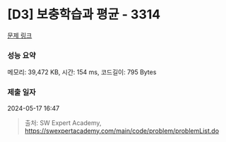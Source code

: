 # [D3] 보충학습과 평균 - 3314 

[문제 링크](https://swexpertacademy.com/main/code/problem/problemDetail.do?contestProbId=AWBnA2jaxDsDFAWr) 

### 성능 요약

메모리: 39,472 KB, 시간: 154 ms, 코드길이: 795 Bytes

### 제출 일자

2024-05-17 16:47



> 출처: SW Expert Academy, https://swexpertacademy.com/main/code/problem/problemList.do